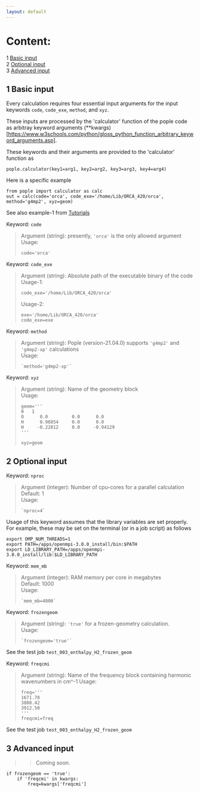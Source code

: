```yaml
---
layout: default
---
```


# Content:
1 [Basic input](#1-basic-input)  
2 [Optional input](#3-optional-input)  
3 [Advanced input](#3-advanced-input)  

   

## 1 Basic input

Every calculation requires four essential input arguments for the input keywords  `code`, `code_exe`, `method`, and `xyz`. 

These inputs are processed by the 'calculator' function of the pople code as arbitray keyword arguments (\*\*kwargs)[https://www.w3schools.com/python/gloss_python_function_arbitrary_keyword_arguments.asp].

These keywords and their arguments are provided to the 'calculator' function as 
```
pople.calculator(key1=arg1, key2=arg2, key3=arg3, key4=arg4)
```

Here is a specific example
```
from pople import calculator as calc
out = calc(code='orca', code_exe='/home/Lib/ORCA_420/orca', method='g4mp2', xyz=geom)
```

See also example-1 from [Tutorials](https://moldis-group.github.io/pople/tutorials.html#3-simple-calculation)


Keyword: `code`   
>Argument (string): presently, `'orca'` is the only allowed argument   
>Usage: 
>```  
>code='orca'  
>```     
 
Keyword: `code_exe`    
>Argument (string): Absolute path of the executable binary of the code    
>Usage-1:    
>```   
>code_exe='/home/Lib/ORCA_420/orca'   
>```   
> 
>Usage-2:    
>```   
>exe='/home/Lib/ORCA_420/orca'   
>code_exe=exe   
>```
    
Keyword: `method`    
>Argument (string): Pople (version-21.04.0) supports `'g4mp2'` and `'g4mp2-xp'` calculations   
>Usage:    
>```   
>`method='g4mp2-xp'`    
>```   
    
Keyword: `xyz`      
>Argument (string): Name of the geometry block   
>Usage:    
>```   
>geom='''  
>0   1   
>O      0.0         0.0      0.0   
>H      0.96854     0.0      0.0   
>H     -0.22812     0.0     -0.94129   
>'''   
>   
>xyz=geom   
>```    

## 2 Optional input

Keyword: `nproc`      
>Argument (integer): Number of cpu-cores for a parallel calculation    
>Default: 1    
>Usage:    
>```   
>`nproc=4`    
>```   
Usage of this keyword assumes that the library variables are set properly. For example, these may be set on the terminal (or in a job script) as follows
```
export OMP_NUM_THREADS=1
export PATH=/apps/openmpi-3.0.0_install/bin:$PATH
export LD_LIBRARY_PATH=/apps/openmpi-3.0.0_install/lib:$LD_LIBRARY_PATH
```

Keyword: `mem_mb`     
>Argument (integer): RAM memory per core in megabytes   
>Default: 1000   
>Usage:   
>```    
>`mem_mb=4000`   
>```   

Keyword: `frozengeom`    
>Argument (string): `'true'` for a frozen-geometry calculation.   
>Usage:    
>```   
>`frozengeom='true'`    
>```    
See the test job `test_003_enthalpy_H2_frozen_geom`
    
Keyword: `freqcmi`      
>Argument (string): Name of the frequency block  containing harmonic wavenumbers in cm^-1 
>Usage:    
>```   
>freq='''     
>1671.78  
>3808.42   
>3912.50   
>'''   
>freqcmi=freq   
>```  
See the test job `test_003_enthalpy_H2_frozen_geom`

## 3 Advanced input
>> Coming soon.
>> 
        

    if frozengeom == 'true':
        if 'freqcmi' in kwargs:
            freq=kwargs['freqcmi']


